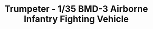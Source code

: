 ---
layout: product
title: "Trumpeter - 1/35 BMD-3 Airborne Infantry Fighting Vehicle"
price: "3300" 
desc: "N/A"
img_path: "/assets/img/TRU09556.webp"
brand: "N/A"
available: false
special_offer: false
new: false
soon: false
cat: "010000"
subcat: "013400"
subsubcat: "0N/A"
sifra: "TRU09556"
popular: false
spec: false
---